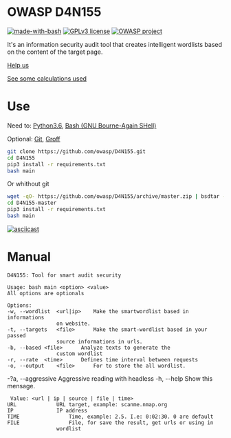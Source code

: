 # OWASP D4N155 
[![made-with-bash](https://img.shields.io/badge/Made%20with-Bash-1f425f.svg)](https://github.com/OWASP/D4N155/search?l=shell) [![GPLv3 license](https://img.shields.io/badge/License-GPLv3-blue.svg)](https://github.com/OWASP/D4N155/blob/master/LICENSE) [![OWASP project](https://img.shields.io/badge/Project-OWASP-1f425f)](https://github.com/OWASP)

It's an information security audit tool that creates intelligent wordlists based on the content of the target page.

[Help us](https://www2.owasp.org/www-project-d4n155/#div-contributing)

[See some calculations used](https://www2.owasp.org/www-project-d4n155/#div-operations)

# Use
Need to: [Python3.6](https://realpython.com/installing-python/), [Bash (GNU Bourne-Again SHell)](https://www.gnu.org/software/bash/#download)

Optional: [Git](https://git-scm.com/book/en/v2/Getting-Started-Installing-Git), [Groff](https://www.gnu.org/software/groff/)

```bash
git clone https://github.com/owasp/D4N155.git
cd D4N155
pip3 install -r requirements.txt
bash main
```
Or whithout git

```bash
wget -qO- https://github.com/owasp/D4N155/archive/master.zip | bsdtar -xf-
cd D4N155-master
pip3 install -r requirements.txt
bash main
```

[![asciicast](https://asciinema.org/a/222527.svg)](https://asciinema.org/a/222527)

# Manual
    D4N155: Tool for smart audit security

    Usage: bash main <option> <value>
    All options are optionals

    Options:
	-w, --wordlist	<url|ip>	Make the smartwordlist based in informations
					on website.
	-t, --targets	<file>  	Make the smart-wordlist based in your passed
					source informations in urls.
	-b, --based	<file>		Analyze texts to generate the
					custom wordlist
	-r, --rate	<time>		Defines time interval between requests
	-o, --output	<file>		For to store the all wordlist.
  -?a, --aggressive      Aggressive reading with headless
	-h, --help			Show this mensage.

     Value: <url | ip | source | file | time>
	URL				URL target, example: scanme.nmap.org
	IP				IP address
	TIME				Time, example: 2.5. I.e: 0:02:30. 0 are default
	FILE				File, for save the result, get urls or using in
					wordlist

